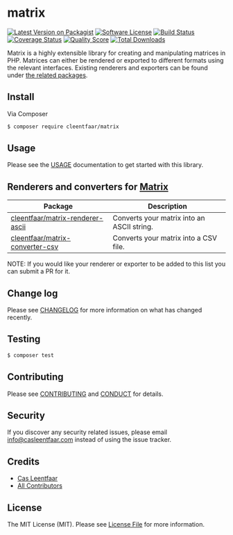 # matrix

[![Latest Version on Packagist][ico-version]][link-packagist]
[![Software License][ico-license]](LICENSE.md)
[![Build Status][ico-travis]][link-travis]
[![Coverage Status][ico-scrutinizer]][link-scrutinizer]
[![Quality Score][ico-code-quality]][link-code-quality]
[![Total Downloads][ico-downloads]][link-downloads]

Matrix is a highly extensible library for creating and manipulating matrices in PHP. 
Matrices can either be rendered or exported to different formats using the relevant interfaces.
Existing renderers and exporters can be found under [the related packages](#related-packages).

## Install

Via Composer

``` bash
$ composer require cleentfaar/matrix
```

## Usage

Please see the [USAGE](USAGE.md) documentation to get started with this library.

## Renderers and converters for [Matrix](https://github.com/cleentfaar/matrix)

| Package | Description |
|---------|-------------|
| [cleentfaar/matrix-renderer-ascii](https://packagist.org/packages/cleentfaar/matrix-converter-ascii) | Converts your matrix into an ASCII string. |
| [cleentfaar/matrix-converter-csv](https://packagist.org/packages/cleentfaar/matrix-converter-csv) | Converts your matrix into a CSV file. |

NOTE: If you would like your renderer or exporter to be added to this list you can submit a PR for it.

## Change log

Please see [CHANGELOG](CHANGELOG.md) for more information on what has changed recently.

## Testing

``` bash
$ composer test
```

## Contributing

Please see [CONTRIBUTING](CONTRIBUTING.md) and [CONDUCT](CONDUCT.md) for details.

## Security

If you discover any security related issues, please email info@casleentfaar.com instead of using the issue tracker.

## Credits

- [Cas Leentfaar][link-author]
- [All Contributors][link-contributors]

## License

The MIT License (MIT). Please see [License File](LICENSE.md) for more information.

[ico-version]: https://img.shields.io/packagist/v/cleentfaar/matrix.svg?style=flat-square
[ico-license]: https://img.shields.io/badge/license-MIT-brightgreen.svg?style=flat-square
[ico-travis]: https://img.shields.io/travis/cleentfaar/matrix/master.svg?style=flat-square
[ico-scrutinizer]: https://img.shields.io/scrutinizer/coverage/g/cleentfaar/matrix.svg?style=flat-square
[ico-code-quality]: https://img.shields.io/scrutinizer/g/cleentfaar/matrix.svg?style=flat-square
[ico-downloads]: https://img.shields.io/packagist/dt/cleentfaar/matrix.svg?style=flat-square

[link-packagist]: https://packagist.org/packages/cleentfaar/matrix
[link-travis]: https://travis-ci.org/cleentfaar/matrix
[link-scrutinizer]: https://scrutinizer-ci.com/g/cleentfaar/matrix/code-structure
[link-code-quality]: https://scrutinizer-ci.com/g/cleentfaar/matrix
[link-downloads]: https://packagist.org/packages/cleentfaar/matrix
[link-author]: https://github.com/cleentfaar
[link-contributors]: ../../contributors
